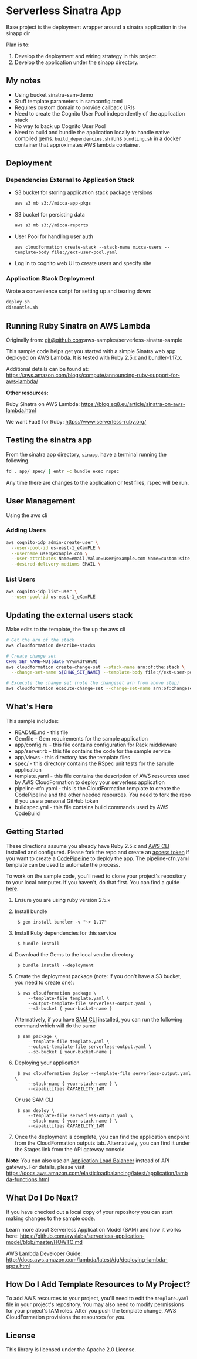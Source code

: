# Serverless Sinatra App

Base project is the deployment wrapper around a sinatra application in the sinapp dir

Plan is to:
1. Develop the deployment and wiring strategy in this project.
2. Develop the application under the sinapp directory.

## My notes

- Using bucket sinatra-sam-demo
- Stuff template parameters in samconfig.toml
- Requires custom domain to provide callback URIs
- Need to create the Cognito User Pool independently of the application stack
- No way to back up Cognito User Pool
- Need to build and bundle the application locally to handle native compiled gems.
    `build_dependencies.sh` runs `bundling.sh` in a docker container that approximates AWS lambda container.

## Deployment

### Dependencies External  to Application Stack

- S3 bucket for storing application stack package versions
    ```sh
    aws s3 mb s3://micca-app-pkgs
    ```
- S3 bucket for persisting data
    ```sh
    aws s3 mb s3://micca-reports
    ```
- User Pool for handling user auth
    ```
    aws cloudformation create-stack --stack-name micca-users --template-body file://ext-user-pool.yaml
    ```
- Log in to cognito web UI to create users and specify site
    

### Application Stack Deployment

Wrote a convenience script for setting up and tearing down:
```sh
deploy.sh
dismantle.sh
```
## Running Ruby Sinatra on AWS Lambda
Originally from: git@github.com:aws-samples/serverless-sinatra-sample

This sample code helps get you started with a simple Sinatra web app deployed on AWS Lambda. It is tested with Ruby 2.5.x and bundler-1.17.x. 

Additional details can be found at: https://aws.amazon.com/blogs/compute/announcing-ruby-support-for-aws-lambda/

__Other resources:__

Ruby Sinatra on AWS Lambda: https://blog.eq8.eu/article/sinatra-on-aws-lambda.html

We want FaaS for Ruby: https://www.serverless-ruby.org/

## Testing the sinatra app
From the sinatra app directory, `sinapp`, have a terminal running the following.
```sh
fd . app/ spec/ | entr -c bundle exec rspec
```
Any time there are changes to the application or test files, rspec will be run.

## User Management
Using the aws cli

### Adding Users
```sh
aws cognito-idp admin-create-user \
  --user-pool-id us-east-1_eXamPLE \
  --username user@example.com \
  --user-attributes Name=email,Value=user@example.com Name=custom:site,Value="Display Lab" \
  --desired-delivery-mediums EMAIL \
```

### List Users
```sh
aws cognito-idp list-user \
  --user-pool-id us-east-1_eXamPLE 
``` 

## Updating the external users stack
Make edits to the template, the fire up the aws cli

```sh
# Get the arn of the stack
aws cloudformation describe-stacks

# Create change set
CHNG_SET_NAME=MU$(date %Y%m%dT%H%M)
aws cloudformation create-change-set --stack-name arn:of:the:stack \
  --change-set-name ${CHNG_SET_NAME} --template-body file://ext-user-pool.yaml

# Excecute the change set (note the changeset arn from above step)
aws cloudformation execute-change-set --change-set-name arn:of:changeset
```


What's Here
-----------

This sample includes:

* README.md - this file
* Gemfile - Gem requirements for the sample application
* app/config.ru - this file contains configuration for Rack middleware
* app/server.rb - this file contains the code for the sample service
* app/views - this directory has the template files
* spec/ - this directory contains the RSpec unit tests for the sample application
* template.yaml - this file contains the description of AWS resources used by AWS
  CloudFormation to deploy your serverless application
* pipeline-cfn.yaml - this is the CloudFormation template to create the CodePipeline and the other needed resources. You need to fork the repo if you use a personal GitHub token
* buildspec.yml - this file contains build commands used by AWS CodeBuild

Getting Started
---------------

These directions assume you already have Ruby 2.5.x and [AWS CLI](https://docs.aws.amazon.com/cli/latest/userguide/installing.html) installed and configured. Please fork the repo and create an [access token](https://github.com/settings/tokens/new) if you want to create a [CodePipeline](https://aws.amazon.com/codepipeline/) to deploy the app. The pipeline-cfn.yaml template can be used to automate the process.

To work on the sample code, you'll need to clone your project's repository to your local computer. If you haven't, do that first. You can find a guide [here](https://help.github.com/articles/cloning-a-repository/).

1. Ensure you are using ruby version 2.5.x

2. Install bundle

        $ gem install bundler -v "~> 1.17"

3. Install Ruby dependencies for this service

        $ bundle install

4. Download the Gems to the local vendor directory

        $ bundle install --deployment

5. Create the deployment package (note: if you don't have a S3 bucket, you need to create one):

        $ aws cloudformation package \
            --template-file template.yaml \
            --output-template-file serverless-output.yaml \
            --s3-bucket { your-bucket-name }
            
    Alternatively, if you have [SAM CLI](https://docs.aws.amazon.com/serverless-application-model/latest/developerguide/serverless-sam-cli-install.html) installed, you can run the following command 
    which will do the same

        $ sam package \
            --template-file template.yaml \
            --output-template-file serverless-output.yaml \
            --s3-bucket { your-bucket-name }
            
6. Deploying your application

        $ aws cloudformation deploy --template-file serverless-output.yaml \
            --stack-name { your-stack-name } \
            --capabilities CAPABILITY_IAM
    
    Or use SAM CLI

        $ sam deploy \
            --template-file serverless-output.yaml \
            --stack-name { your-stack-name } \
            --capabilities CAPABILITY_IAM

7. Once the deployment is complete, you can find the application endpoint from the CloudFormation outputs tab. Alternatively, you can find it under the Stages link from the API gateway console.

__Note__:
You can also use an [Application Load Balancer](https://aws.amazon.com/elasticloadbalancing/features/#Details_for_Elastic_Load_Balancing_Products) instead of API gateway. 
For details, please visit https://docs.aws.amazon.com/elasticloadbalancing/latest/application/lambda-functions.html

What Do I Do Next?
------------------

If you have checked out a local copy of your repository you can start making changes to the sample code. 

Learn more about Serverless Application Model (SAM) and how it works here: https://github.com/awslabs/serverless-application-model/blob/master/HOWTO.md

AWS Lambda Developer Guide: http://docs.aws.amazon.com/lambda/latest/dg/deploying-lambda-apps.html

How Do I Add Template Resources to My Project?
------------------

To add AWS resources to your project, you'll need to edit the `template.yaml`
file in your project's repository. You may also need to modify permissions for
your project's IAM roles. After you push the template change, AWS CloudFormation provisions the resources for you.

## License

This library is licensed under the Apache 2.0 License.
